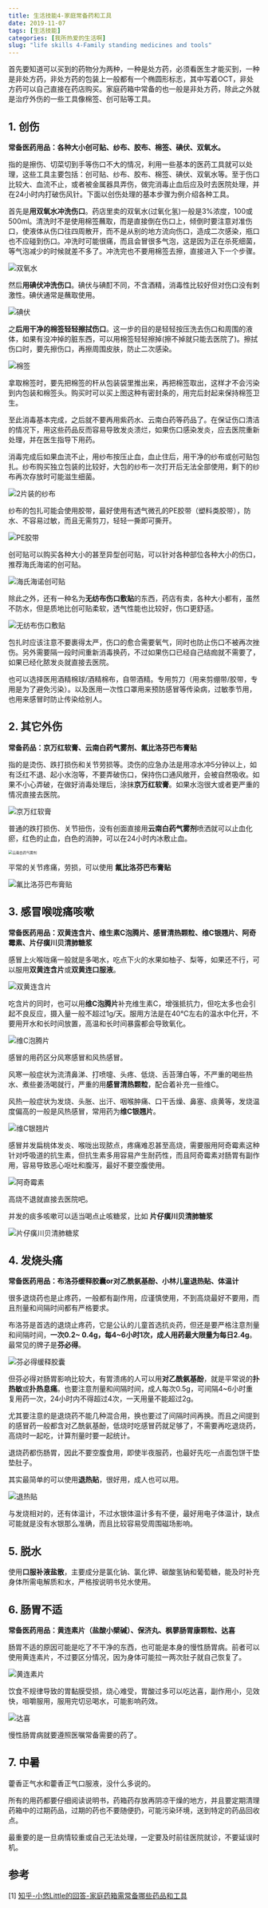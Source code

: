 ```yaml
---
title: 生活技能4-家庭常备药和工具
date: 2019-11-07
tags: [生活技能]
categories: [我所热爱的生活啊]
slug: "life skills 4-Family standing medicines and tools" 
---
```


首先要知道可以买到的药物分为两种，一种是处方药，必须看医生才能买到，一种是非处方药，非处方药的包装上一般都有一个椭圆形标志，其中写着OCT，非处方药可以自己直接在药店购买。家庭药箱中常备的也一般是非处方药，除此之外就是治疗外伤的一些工具像棉签、创可贴等工具。

## 1. 创伤

 **常备医药用品：各种大小创可贴、纱布、胶布、棉签、碘伏、双氧水。**

指的是擦伤、切菜切到手等伤口不大的情况，利用一些基本的医药工具就可以处理，这些工具主要包括：创可贴、纱布、胶布、棉签、碘伏、双氧水等。至于伤口比较大、血流不止，或者被金属器具弄伤，做完消毒止血后应及时去医院处理，并在24小时内打破伤风针。下面以创伤处理的基本步骤为例介绍各种工具。

首先是**用双氧水冲洗伤口**。药店里卖的双氧水(过氧化氢)一般是3%浓度，100或500ml。清洗时不是使用棉签蘸取，而是直接倒在伤口上，倾倒时要注意对准伤口，使液体从伤口往四周散开，而不是从别的地方流向伤口，造成二次感染，瓶口也不应碰到伤口。冲洗时可能很痛，而且会冒很多气泡，这是因为正在杀死细菌，等气泡减少的时候就差不多了。冲洗完也不要用棉签去擦，直接进入下一个步骤。

![双氧水](https://pic2.zhimg.com/80/v2-a4414cc5ae085bd902cfc48b8210cc7f_hd.jpg)

然后**用碘伏冲洗伤口**。碘伏与碘酊不同，不含酒精，消毒性比较好但对伤口没有刺激性。碘伏通常是蘸取使用。

![碘伏](https://pic1.zhimg.com/80/v2-f1e6ab95f663b96b95b236dfb2972f51_hd.jpg)

之**后用干净的棉签轻轻擦拭伤口**。这一步的目的是轻轻按压洗去伤口和周围的液体，如果有没冲掉的脏东西，可以用棉签轻轻擦掉(擦不掉就只能去医院了)。擦拭伤口时，要先擦伤口，再擦周围皮肤，防止二次感染。

![棉签](https://pic3.zhimg.com/80/v2-3bad1b022d5dd0620b536cda0f11624b_hd.jpg)

拿取棉签时，要先把棉签的杆从包装袋里推出来，再把棉签取出，这样才不会污染到内包装和棉签头。购买时可以买上图这种有密封条的，用完后封起来保持棉签卫生。

至此消毒基本完成，之后就不要再用紫药水、云南白药等药品了。在保证伤口清洁的情况下，用这些药品反而容易导致发炎溃烂，如果伤口感染发炎，应去医院重新处理，并在医生指导下用药。

消毒完成后如果血流不止，用纱布按压止血，血止住后，用干净的纱布或创可贴包扎。纱布购买独立包装的比较好，大包的纱布一次打开后无法全部使用，剩下的纱布再次存放时可能滋生细菌。

![2片装的纱布](https://pic2.zhimg.com/80/v2-87ecc74d56849165c7bbf3e1f814fcb1_hd.jpg)

纱布的包扎可能会使用胶带，最好使用有透气微孔的PE胶带（塑料类胶带），防水、不容易过敏，而且无需剪刀，轻轻一撕即可撕开。

![PE胶带](https://pic1.zhimg.com/80/v2-9fb9c00e767c6eb0247d705574d473b6_hd.jpg)

创可贴可以购买各种大小的甚至异型创可贴，可以针对各种部位各种大小的伤口，推荐海氏海诺的创可贴。

![海氏海诺创可贴](https://pic4.zhimg.com/80/v2-9281f86c72a5a92d76a4dc725d825764_hd.jpg)

除此之外，还有一种名为**无纺布伤口敷贴**的东西，药店有卖，各种大小都有，虽然不防水，但是质地比创可贴柔软，透气性能也比较好，伤口更舒适。

![无纺布伤口敷贴](https://pic1.zhimg.com/80/v2-6b1634fb41925d373e71bf0e9d99c0a4_hd.jpg)

包扎时应该注意不要裹得太严，伤口的愈合需要氧气，同时也防止伤口不被再次挫伤。另外需要隔一段时间重新消毒换药，不过如果伤口已经自己结痂就不需要了，如果已经化脓发炎就直接去医院。

也可以选择医用酒精棉球/酒精棉布，自带酒精。专用剪刀（用来剪绷带/胶带，专用是为了避免污染）。以及医用一次性口罩用来预防感冒等传染病，过敏季节用，也用来感冒时防止传染给别人。

## 2. 其它外伤

**常备药品：京万红软膏、云南白药气雾剂、氟比洛芬巴布膏贴** 

指的是烫伤、跌打损伤和关节劳损等。烫伤的应急办法是用凉水冲5分钟以上，如有泛红不退、起小水泡等，不要弄破伤口，保持伤口通风敞开，会被自然吸收。如果不小心弄破，在做好消毒处理后，涂抹**京万红软膏**。如果水泡很大或者更严重的情况直接去医院。

![京万红软膏](https://pic3.zhimg.com/80/v2-3f6f2e708a91f500a1a8e816fb02c601_hd.jpg)

普通的跌打损伤、关节扭伤，没有创面直接用**云南白药气雾剂**喷洒就可以止血化瘀，红色的止血，白色的消肿，可以在24小时内冰敷止血。

<img src="https://more.tkyfw.com/Uploads/Muse/2016-12-12/584e3c18bdad2.jpg" alt="云南白药气雾剂" style="zoom:50%;" />

平常的关节疼痛，劳损，可以使用 **氟比洛芬巴布膏贴** 

![氟比洛芬巴布膏贴](https://pic3.zhimg.com/80/v2-56464b27726f4a133589b9fb1d05a478_hd.jpg)

## 3. 感冒喉咙痛咳嗽

**常备医药用品：双黄连含片、维生素C泡腾片、感冒清热颗粒、维C银翘片、阿奇霉素、片仔癀川贝清肺糖浆** 

感冒上火喉咙痛一般就是多喝水，吃点下火的水果如柚子、梨等，如果还不行，可以服用**双黄连含片**或**双黄连口服液**。

![双黄连含片](https://pic3.zhimg.com/80/v2-401aff1f6f960d0053028fd06fa8f2d0_hd.jpg)

吃含片的同时，也可以用**维C泡腾片**补充维生素C，增强抵抗力，但吃太多也会引起不良反应，摄入量一般不超过1g/天。服用方法是在40℃左右的温水中化开，不要用开水和长时间放置，高温和长时间暴露都会导致氧化。

![维C泡腾片](https://pic1.zhimg.com/80/v2-8f5d99898665fe898815c9daf1c7eea6_hd.jpg)

感冒的用药区分风寒感冒和风热感冒。

风寒一般症状为流清鼻涕、打喷嚏、头疼、低烧、舌苔薄白等，不严重的喝些热水、煮些姜汤喝就行，严重的用**感冒清热颗粒**，配合着补充一些维C。

风热一般症状为发烧、头胀、出汗、咽喉肿痛、口干舌燥、鼻塞、痰黄等，发烧温度偏高的一般是风热感冒，常用药为**维C银翘片**。

![维C银翘片](https://pic4.zhimg.com/80/v2-bfe4c4109f734ebc0e030c06131089f4_hd.jpg)

感冒并发扁桃体发炎、喉咙出现脓点，疼痛难忍甚至高烧，需要服用阿奇霉素这种针对呼吸道的抗生素，但抗生素多用容易产生耐药性，而且阿奇霉素对肠胃有副作用，容易导致恶心呕吐和腹泻，最好不要空腹使用。

![阿奇霉素](https://pic3.zhimg.com/80/v2-a5582e3421e81c85fc89720f8109d5ee_hd.jpg)

高烧不退就直接去医院吧。

并发的痰多咳嗽可以适当喝点止咳糖浆，比如 **片仔癀川贝清肺糖浆** 

![片仔癀川贝清肺糖浆](https://pic4.zhimg.com/80/v2-1ebd47b68cef781133278f266f4d3ced_hd.jpg)

## 4. 发烧头痛

**常备医药用品：布洛芬缓释胶囊or对乙酰氨基酚、小林儿童退热贴、体温计** 

很多退烧药也是止疼药，一般都有副作用，应谨慎使用，不到高烧最好不要用，而且剂量和间隔时间都有严格要求。

布洛芬是首选的退烧止疼药，它是公认的儿童首选抗炎药，但还是要严格注意剂量和间隔时间，**一次0.2~ 0.4g，每4~6小时1次，成人用药最大限量为每日2.4g**。最常见的牌子是**芬必得**。

![芬必得缓释胶囊](https://pic3.zhimg.com/80/v2-8922bbad6b7d01c84081bb176295cba3_hd.jpg)

但芬必得对肠胃影响比较大，有胃溃疡的人可以用**对乙酰氨基酚**，就是平常说的**扑热敏**或**扑热息痛**。也要注意剂量和间隔时间，成人每次0.5g，可间隔4~6小时重复用药一次，24小时内不得超过4次，一天用量不能超过2g。

尤其要注意的是退烧药不能几种混合用，换也要过了间隔时间再换。而且之间提到的感冒药一般都含对乙酰氨基酚，低烧时吃感冒药就足够了，不需要再吃退烧药，高烧时一起吃，计算剂量时要一起统计。

退烧药都伤肠胃，因此不要空腹食用，即使半夜服药，也最好先吃一点面包饼干垫垫肚子。

其实最简单的可以使用**退热贴**，很好用，成人也可以用。

![退热贴](https://pic3.zhimg.com/80/v2-103b1cec935b3a1a6d69b0f76b534cb4_hd.jpg)

与发烧相对的，还有体温计，不过水银体温计多有不便，最好用电子体温计，缺点可能就是没有水银那么准确，而且比较容易受周围磁场影响。

## 5. 脱水

使用**口服补液盐散**，主要成分是氯化钠、氯化钾、碳酸氢钠和葡萄糖，能及时补充身体所需电解质和水，严格按说明书兑水使用。

## 6. 肠胃不适

**常备医药用品：黄连素片（盐酸小檗碱）、保济丸、枫蓼肠胃康颗粒、达喜** 

肠胃不适的原因可能是吃了不干净的东西，也可能是本身的慢性肠胃病。前者可以使用黄连素片，不过要区分情况，因为身体可能拉一两次肚子就自己恢复了。

![黄连素片](https://pic4.zhimg.com/80/v2-f88ccd0a9f578845e75eac740172654f_hd.jpg)

饮食不规律导致的胃黏膜受损，烧心难受，胃酸过多可以吃达喜，副作用小，见效快，咀嚼服用，服用完切忌喝水，可能影响药效。

![达喜](https://pic4.zhimg.com/80/v2-fd007e540ad23d3cea7661ee7915d97c_hd.jpg)

慢性肠胃病就要遵照医嘱常备需要的药了。

## 7. 中暑

藿香正气水和藿香正气口服液，没什么多说的。

所有的用药都要仔细阅读说明书，药箱药存放再阴凉干燥的地方，并且要定期清理药箱中的过期药品，过期的药也不要随便扔，可能污染环境，送到特定的药品回收点。

最重要的是一旦病情较重或自己无法处理，一定要及时前往医院就诊，不要延误时机。

## 参考

[1] [知乎-小悠Little的回答-家庭药箱需常备哪些药品和工具](https://www.zhihu.com/question/21407675)

